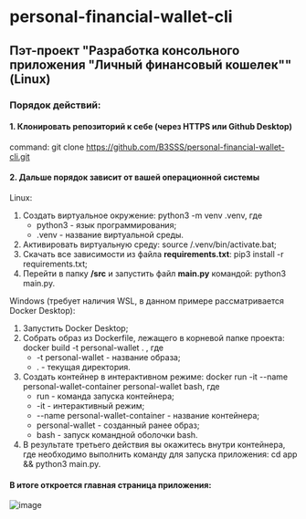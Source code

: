 # personal-financial-wallet-cli
## Пэт-проект "Разработка консольного приложения "Личный финансовый кошелек"" (Linux)
### Порядок действий:
#### 1. Клонировать репозиторий к себе (через HTTPS или Github Desktop)
command: git clone https://github.com/B3SSS/personal-financial-wallet-cli.git
#### 2. Дальше порядок зависит от вашей операционной системы
Linux:
1. Создать виртуальное окружение: python3 -m venv .venv, где
   - python3 - язык программирования;
   - .venv - название виртуальной среды.
2. Активировать виртуальную среду: source /.venv/bin/activate.bat;
3. Скачать все зависимости из файла **requirements.txt**: pip3 install -r requirements.txt;
4. Перейти в папку **/src** и запустить файл **main.py** командой: python3 main.py.

Windows (требует наличия WSL, в данном примере рассматривается Docker Desktop):
1. Запустить Docker Desktop;
2. Собрать образ из Dockerfile, лежащего в корневой папке проекта: docker build -t personal-wallet . , где
   - -t personal-wallet - название образа;
   - . - текущая директория.
3. Создать контейнер в интерактивном режиме: docker run -it --name personal-wallet-container personal-wallet bash, где
   - run - команда запуска контейнера;
   - -it - интерактивный режим;
   - --name personal-wallet-container - название контейнера;
   - personal-wallet - созданный ранее образ;
   - bash - запуск командной оболочки bash.
4. В результате третьего действия вы окажитесь внутри контейнера, где необходимо выполнить команду для запуска приложения: cd app && python3 main.py.

#### В итоге откроется главная страница приложения:
![image](https://github.com/B3SSS/personal-financial-wallet-cli/assets/113550281/35aad474-71f2-443a-8d42-3f778cc219ab)

